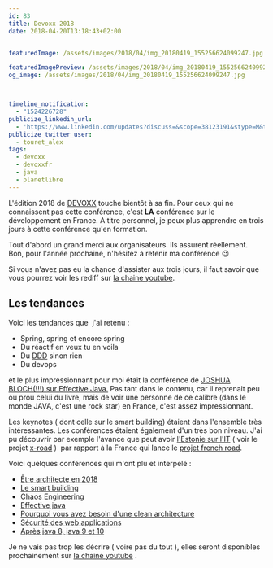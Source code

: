 ```yaml
---
id: 83
title: Devoxx 2018
date: 2018-04-20T13:18:43+02:00


featuredImage: /assets/images/2018/04/img_20180419_155256624099247.jpg

featuredImagePreview: /assets/images/2018/04/img_20180419_155256624099247.jpg
og_image: /assets/images/2018/04/img_20180419_155256624099247.jpg



timeline_notification:
  - "1524226728"
publicize_linkedin_url:
  - 'https://www.linkedin.com/updates?discuss=&scope=38123191&stype=M&topic=6393070267714846720&type=U&a=GMXe'
publicize_twitter_user:
  - touret_alex
tags:
  - devoxx
  - devoxxfr
  - java
  - planetlibre
---
```

L'édition 2018 de [DEVOXX](http://www.devoxx.fr/) touche bientôt à sa fin. Pour ceux qui ne connaissent pas cette conférence, c'est **LA** conférence sur le développement en France. A titre personnel, je peux plus apprendre en trois jours à cette conférence qu'en formation.


Tout d'abord un grand merci aux organisateurs. Ils assurent réellement. Bon, pour l'année prochaine, n'hésitez à retenir ma conférence 😉

Si vous n'avez pas eu la chance d'assister aux trois jours, il faut savoir que vous pourrez voir les rediff sur [la chaine youtube](https://www.youtube.com/channel/UCsVPQfo5RZErDL41LoWvk0A).

## Les tendances

Voici les tendances que  j'ai retenu :

  * Spring, spring et encore spring
  * Du réactif en veux tu en voila
  * Du [DDD](https://blog.octo.com/domain-driven-design-des-armes-pour-affronter-la-complexite/) sinon rien
  * Du devops

et le plus impressionnant pour moi était la conférence de [JOSHUA BLOCH(!!!) sur Effective Java.](https://g.co/kgs/5RKDhS) Pas tant dans le contenu, car il reprenait peu ou prou celui du livre, mais de voir une personne de ce calibre (dans le monde JAVA, c'est une rock star) en France, c'est assez impressionnant.

Les keynotes ( dont celle sur le smart building) étaient dans l'ensemble très intéressantes. Les conférences étaient également d'un très bon niveau. J'ai pu découvrir par exemple l'avance que peut avoir [l'Estonie sur l'IT](https://e-resident.gov.ee/) ( voir le projet [x-road](https://e-estonia.com/solutions/interoperability-services/x-road/) )  par rapport à la France qui lance le [projet french road](http://www.french-road.fr/).

Voici quelques conférences qui m'ont plu et interpelé :

  * [Être architecte en 2018](https://cfp.devoxx.fr/2018/talk/UTJ-8549/Etre_architecte_logiciel_en_2018)
  * [Le smart building](https://cfp.devoxx.fr/2018/talk/XDA-2796/Le_Smart_Building_:_par_ou_commencer_%3F)
  * [Chaos Engineering](https://cfp.devoxx.fr/2018/talk/IQJ-6767/Chaos_Engineering,_principes_et_mise_en_application)
  * [Effective java](https://cfp.devoxx.fr/2018/talk/TXO-1273/Effective_Java,_Third_Edition:_Keepin'_it_Effective) 
  * [Pourquoi vous avez besoin d'une clean architecture](https://cfp.devoxx.fr/2018/talk/PTA-9920/Pourquoi_vous_avez_besoin_d'une_Clean_Architecture)
  * [Sécurité des web applications](https://cfp.devoxx.fr/2018/talk/DKA-0580/Securite_des_applications_Web_:_les_bons_reflexes_a_avoir)
  * [Après java 8, java 9 et 10](https://cfp.devoxx.fr/2018/talk/PCF-2127/Apres_Java_8,_Java_9_et_10)

Je ne vais pas trop les décrire ( voire pas du tout ), elles seront disponibles prochainement sur [la chaine youtube](https://www.youtube.com/channel/UCsVPQfo5RZErDL41LoWvk0A) .
